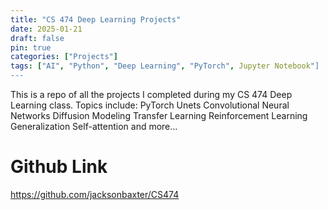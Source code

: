 ```yaml
---
title: "CS 474 Deep Learning Projects"
date: 2025-01-21
draft: false
pin: true
categories: ["Projects"]
tags: ["AI", "Python", "Deep Learning", "PyTorch", Jupyter Notebook"]
---
```


This is a repo of all the projects I completed during my CS 474 Deep Learning class. Topics include:
PyTorch
Unets
Convolutional Neural Networks
Diffusion Modeling
Transfer Learning
Reinforcement Learning
Generalization
Self-attention
and more...

# Github Link
https://github.com/jacksonbaxter/CS474
